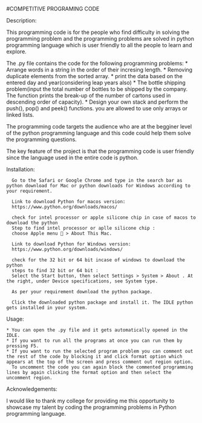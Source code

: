 #COMPETITIVE PROGRAMING CODE

Description:

  This programming code is for the people who find difficulty in solving the programming problem and the programming problems are solved in python programming language which is 
  user friendly to all the people to learn and explore.

  The .py file contains the code for the following programming problems:
      * Arrange words in a string in the order of their incresing length.
      * Removing duplicate elements from the sorted array.
      * print the data based on the entered day and year(considering leap years also)
      * The bottle shipping problem(input the total number of bottles to be shipped by the company. The function prints the break-up of the number of cartons used in descending order of capacity).
      * Design your own stack and perform the push(), pop() and peek() functions. you are allowed to use only arrays or linked lists.
  
  The programming code targets the audience who are at the begginer level of the python programming language and this code could help them solve the programming questions.

  The key feature of the project is that the programming code is user friendly since the language used in the entire code is python.

  

Installation:

      Go to the Safari or Google Chrome and type in the search bar as python download for Mac or python downloads for Windows according to your requirement.
      
      Link to download Python for macos version:
      https://www.python.org/downloads/macos/

      check for intel processor or apple silicone chip in case of macos to download the python
      Step to find intel processor or aplle silicone chip : 
      choose Apple menu  > About This Mac.
      
      Link to download Python for Windows version:
      https://www.python.org/downloads/windows/
      
      check for the 32 bit or 64 bit incase of windows to download the python
      steps to find 32 bit or 64 bit :
      Select the Start button, then select Settings > System > About . At the right, under Device specifications, see System type.

      As per your requirement download the python package.

      Click the downloaded python package and install it. The IDLE python gets installed in your system.

      

Usage:


    * You can open the .py file and it gets automatically opened in the IDLE.
    * If you want to run all the programs at once you can run them by pressing F5.
    * If you want to run the selected program problem you can comment out the rest of the code by blocking it and click format option which appears at the top of the screen and press comment out region option.
      To uncomment the code you can again block the commented programming lines by again clicking the format option and then select the uncomment region.


Acknowledgements:

I would like to thank my college for providing me this opportunity to showcase my talent by coding the programming problems in Python programming language.

    
      
   
